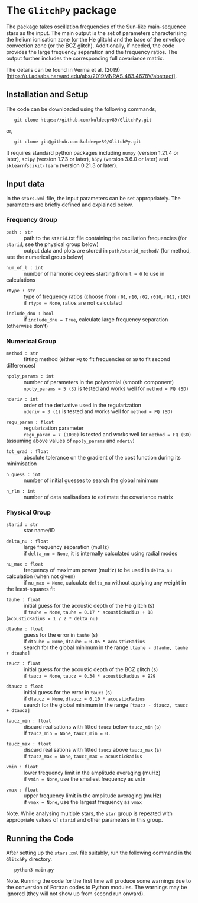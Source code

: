 # The `GlitchPy` package

The package takes oscillation frequencies of the Sun-like main-sequence stars as the input. The main output is the set of parameters characterising the helium ionisation zone (or the He glitch) and the base of the envelope convection zone (or the BCZ glitch). Additionally, if needed, the code provides the large frequency separation and the frequency ratios. The output further includes the corresponding full covariance matrix.  

The details can be found in Verma et al. (2019) [https://ui.adsabs.harvard.edu/abs/2019MNRAS.483.4678V/abstract].


## Installation and Setup

The code can be downloaded using the following commands,

       git clone https://github.com/kuldeepv89/GlitchPy.git
or,

       git clone git@github.com:kuldeepv89/GlitchPy.git

It requires standard python packages including `numpy` (version 1.21.4 or later), `scipy` (version 1.7.3 or later), `h5py` (version 3.6.0 or later) and `sklearn`/`scikit-learn` (version 0.21.3 or later). 


## Input data

In the `stars.xml` file, the input parameters can be set appropriately. The parameters are briefly defined and explained below.

### Frequency Group 

`path : str` 
<br>&nbsp;&nbsp;&nbsp;&nbsp;&nbsp;&nbsp;&nbsp;&nbsp;&nbsp;&nbsp;&nbsp; path to the `starid`.txt file containing the oscillation frequencies (for `starid`, see the physical group below) <br>&nbsp;&nbsp;&nbsp;&nbsp;&nbsp;&nbsp;&nbsp;&nbsp;&nbsp;&nbsp;&nbsp; output data and plots are stored in `path/starid_method/` (for method, see the numerical group below)

`num_of_l : int` 
<br>&nbsp;&nbsp;&nbsp;&nbsp;&nbsp;&nbsp;&nbsp;&nbsp;&nbsp;&nbsp;&nbsp; number of harmonic degrees starting from `l = 0` to use in calculations 

`rtype : str` 
<br>&nbsp;&nbsp;&nbsp;&nbsp;&nbsp;&nbsp;&nbsp;&nbsp;&nbsp;&nbsp;&nbsp; type of frequency ratios (choose from `r01`, `r10`, `r02`, `r010`, `r012`, `r102`) <br>&nbsp;&nbsp;&nbsp;&nbsp;&nbsp;&nbsp;&nbsp;&nbsp;&nbsp;&nbsp;&nbsp; if `rtype = None`, ratios are not calculated

`include_dnu : bool`
<br>&nbsp;&nbsp;&nbsp;&nbsp;&nbsp;&nbsp;&nbsp;&nbsp;&nbsp;&nbsp;&nbsp; if `include_dnu = True`, calculate large frequency separation (otherwise don't)

### Numerical Group 

`method : str` 
<br>&nbsp;&nbsp;&nbsp;&nbsp;&nbsp;&nbsp;&nbsp;&nbsp;&nbsp;&nbsp;&nbsp; fitting method (either `FQ` to fit frequencies or `SD` to fit second differences)

`npoly_params : int` 
<br>&nbsp;&nbsp;&nbsp;&nbsp;&nbsp;&nbsp;&nbsp;&nbsp;&nbsp;&nbsp;&nbsp; number of parameters in the polynomial (smooth component) <br>&nbsp;&nbsp;&nbsp;&nbsp;&nbsp;&nbsp;&nbsp;&nbsp;&nbsp;&nbsp;&nbsp; `npoly_params = 5 (3)` is tested and works well for `method = FQ (SD)`

`nderiv : int` 
<br>&nbsp;&nbsp;&nbsp;&nbsp;&nbsp;&nbsp;&nbsp;&nbsp;&nbsp;&nbsp;&nbsp; order of the derivative used in the regularization <br>&nbsp;&nbsp;&nbsp;&nbsp;&nbsp;&nbsp;&nbsp;&nbsp;&nbsp;&nbsp;&nbsp; `nderiv = 3 (1)` is tested and works well for `method = FQ (SD)`

`regu_param : float` 
<br>&nbsp;&nbsp;&nbsp;&nbsp;&nbsp;&nbsp;&nbsp;&nbsp;&nbsp;&nbsp;&nbsp; regularization parameter <br>&nbsp;&nbsp;&nbsp;&nbsp;&nbsp;&nbsp;&nbsp;&nbsp;&nbsp;&nbsp;&nbsp; `regu_param = 7 (1000)` is tested and works well for `method = FQ (SD)` (assuming above values of `npoly_params` and `nderiv`)

`tot_grad : float` 
<br>&nbsp;&nbsp;&nbsp;&nbsp;&nbsp;&nbsp;&nbsp;&nbsp;&nbsp;&nbsp;&nbsp; absolute tolerance on the gradient of the cost function during its minimisation

`n_guess : int` 
<br>&nbsp;&nbsp;&nbsp;&nbsp;&nbsp;&nbsp;&nbsp;&nbsp;&nbsp;&nbsp;&nbsp; number of initial guesses to search the global minimum

`n_rln : int` 
<br>&nbsp;&nbsp;&nbsp;&nbsp;&nbsp;&nbsp;&nbsp;&nbsp;&nbsp;&nbsp;&nbsp; number of data realisations to estimate the covariance matrix

### Physical Group 

`starid : str` 
<br>&nbsp;&nbsp;&nbsp;&nbsp;&nbsp;&nbsp;&nbsp;&nbsp;&nbsp;&nbsp;&nbsp; star name/ID 

`delta_nu : float` 
<br>&nbsp;&nbsp;&nbsp;&nbsp;&nbsp;&nbsp;&nbsp;&nbsp;&nbsp;&nbsp;&nbsp; large frequency separation (muHz) <br>&nbsp;&nbsp;&nbsp;&nbsp;&nbsp;&nbsp;&nbsp;&nbsp;&nbsp;&nbsp;&nbsp; if `delta_nu = None`, it is internally calculated using radial modes 

`nu_max : float` 
<br>&nbsp;&nbsp;&nbsp;&nbsp;&nbsp;&nbsp;&nbsp;&nbsp;&nbsp;&nbsp;&nbsp; frequency of maximum power (muHz) to be used in `delta_nu` calculation (when not given) <br>&nbsp;&nbsp;&nbsp;&nbsp;&nbsp;&nbsp;&nbsp;&nbsp;&nbsp;&nbsp;&nbsp; if `nu_max = None`, calculate `delta_nu` without applying any weight in the least-squares fit 

`tauhe : float`
<br>&nbsp;&nbsp;&nbsp;&nbsp;&nbsp;&nbsp;&nbsp;&nbsp;&nbsp;&nbsp;&nbsp; initial guess for the acoustic depth of the He glitch (s) <br>&nbsp;&nbsp;&nbsp;&nbsp;&nbsp;&nbsp;&nbsp;&nbsp;&nbsp;&nbsp;&nbsp; if `tauhe = None`, `tauhe = 0.17 * acousticRadius + 18` (`acousticRadius = 1 / 2 * delta_nu)`

`dtauhe : float` 
<br>&nbsp;&nbsp;&nbsp;&nbsp;&nbsp;&nbsp;&nbsp;&nbsp;&nbsp;&nbsp;&nbsp; guess for the error in `tauhe` (s) <br>&nbsp;&nbsp;&nbsp;&nbsp;&nbsp;&nbsp;&nbsp;&nbsp;&nbsp;&nbsp;&nbsp; if `dtauhe = None`, `dtauhe = 0.05 * acousticRadius` <br>&nbsp;&nbsp;&nbsp;&nbsp;&nbsp;&nbsp;&nbsp;&nbsp;&nbsp;&nbsp;&nbsp; search for the global minimum in the range `[tauhe - dtauhe, tauhe + dtauhe]`

`taucz : float` 
<br>&nbsp;&nbsp;&nbsp;&nbsp;&nbsp;&nbsp;&nbsp;&nbsp;&nbsp;&nbsp;&nbsp; initial guess for the acoustic depth of the BCZ glitch (s) <br>&nbsp;&nbsp;&nbsp;&nbsp;&nbsp;&nbsp;&nbsp;&nbsp;&nbsp;&nbsp;&nbsp; if `taucz = None`, `taucz = 0.34 * acousticRadius + 929`

`dtaucz : float` 
<br>&nbsp;&nbsp;&nbsp;&nbsp;&nbsp;&nbsp;&nbsp;&nbsp;&nbsp;&nbsp;&nbsp; initial guess for the error in `taucz` (s) <br>&nbsp;&nbsp;&nbsp;&nbsp;&nbsp;&nbsp;&nbsp;&nbsp;&nbsp;&nbsp;&nbsp; if `dtaucz = None`, `dtaucz = 0.10 * acousticRadius` <br>&nbsp;&nbsp;&nbsp;&nbsp;&nbsp;&nbsp;&nbsp;&nbsp;&nbsp;&nbsp;&nbsp; search for the global minimum in the range `[taucz - dtaucz, taucz + dtaucz]`

`taucz_min : float` 
<br>&nbsp;&nbsp;&nbsp;&nbsp;&nbsp;&nbsp;&nbsp;&nbsp;&nbsp;&nbsp;&nbsp; discard realisations with fitted `taucz` below `taucz_min` (s) <br>&nbsp;&nbsp;&nbsp;&nbsp;&nbsp;&nbsp;&nbsp;&nbsp;&nbsp;&nbsp;&nbsp; if `taucz_min = None`, `taucz_min = 0.`

`taucz_max : float` 
<br>&nbsp;&nbsp;&nbsp;&nbsp;&nbsp;&nbsp;&nbsp;&nbsp;&nbsp;&nbsp;&nbsp; discard realisations with fitted `taucz` above `taucz_max` (s) <br>&nbsp;&nbsp;&nbsp;&nbsp;&nbsp;&nbsp;&nbsp;&nbsp;&nbsp;&nbsp;&nbsp; if `taucz_max = None`, `taucz_max = acousticRadius`

`vmin : float` 
<br>&nbsp;&nbsp;&nbsp;&nbsp;&nbsp;&nbsp;&nbsp;&nbsp;&nbsp;&nbsp;&nbsp; lower frequency limit in the amplitude averaging (muHz) <br>&nbsp;&nbsp;&nbsp;&nbsp;&nbsp;&nbsp;&nbsp;&nbsp;&nbsp;&nbsp;&nbsp; if `vmin = None`, use the smallest frequency as `vmin`

`vmax : float` 
<br>&nbsp;&nbsp;&nbsp;&nbsp;&nbsp;&nbsp;&nbsp;&nbsp;&nbsp;&nbsp;&nbsp; upper frequency limit in the amplitude averaging (muHz) <br>&nbsp;&nbsp;&nbsp;&nbsp;&nbsp;&nbsp;&nbsp;&nbsp;&nbsp;&nbsp;&nbsp; if `vmax = None`, use the largest frequency as `vmax`
 
Note. While analysing multiple stars, the `star` group is repeated with appropriate values of `starid` and other parameters in this group.

## Running the Code

After setting up the `stars.xml` file suitably, run the following command in the `GlitchPy` directory.
  
       python3 main.py

Note. Running the code for the first time will produce some warnings due to the conversion of Fortran codes to Python modules. The warnings may be ignored (they will not show up from second run onward).



